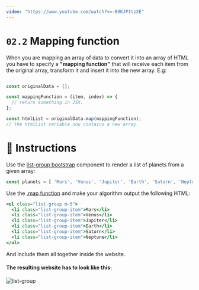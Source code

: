 ```yaml
---
video: "https://www.youtube.com/watch?v=-B0KJP1tzXE"
---
```


# `02.2` Mapping function

When you are mapping an array of data to convert it into an array of HTML you have to specify a **"mapping function"** that will receive each item from the original array, transform it and insert it into the new array. E.g:

```js

const originalData = [];

const mappingFunction = (item, index) => {
  // return something in JSX.
};

const htmlList = originalData.map(mappingFunction);
// the htmlList variable now contains a new array.
```

# :speech_balloon: Instructions

Use the [list-group bootstrap](https://getbootstrap.com/docs/4.1/components/list-group/#basic-example) component to render a list of planets from a given array:

```js
const planets = [ 'Mars', 'Venus', 'Jupiter', 'Earth', 'Saturn', 'Neptune' ];
```

Use the [.map function](https://medium.com/poka-techblog/simplify-your-javascript-use-map-reduce-and-filter-bd02c593cc2d) and make your algorithm output the following HTML:

```jsx
<ul class="list-group m-5">
  <li class="list-group-item">Mars</li>
  <li class="list-group-item">Venus</li>
  <li class="list-group-item">Jupiter</li>
  <li class="list-group-item">Earth</li>
  <li class="list-group-item">Saturn</li>
  <li class="list-group-item">Neptune</li>
</ul>
```

And include them all together inside the website.

#### The resulting website has to look like this:

![list-group](https://ucarecdn.com/2fa34a3a-33ba-4938-a69f-94d550ece79c/)
